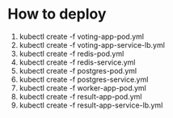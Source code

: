 # How to deploy

1. kubectl create -f voting-app-pod.yml
2. kubectl create -f voting-app-service-lb.yml
3. kubectl create -f redis-pod.yml
4. kubectl create -f redis-service.yml
5. kubectl create -f postgres-pod.yml
6. kubectl create -f postgres-service.yml
7. kubectl create -f worker-app-pod.yml
8. kubectl create -f result-app-pod.yml
9. kubectl create -f result-app-service-lb.yml